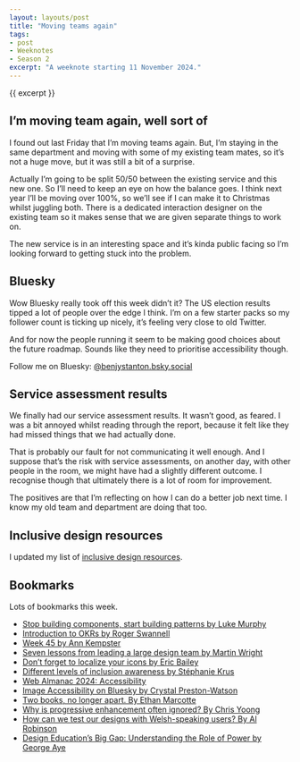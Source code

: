 ```yaml
---
layout: layouts/post
title: "Moving teams again"
tags:
- post
- Weeknotes
- Season 2
excerpt: "A weeknote starting 11 November 2024."
--- 
```


{{ excerpt }}

## I’m moving team again, well sort of

I found out last Friday that I’m moving teams again. But, I’m staying in the same department and moving with some of my existing team mates, so it’s not a huge move, but it was still a bit of a surprise.

Actually I’m going to be split 50/50 between the existing service and this new one. So I’ll need to keep an eye on how the balance goes. I think next year I’ll be moving over 100%, so we’ll see if I can make it to Christmas whilst juggling both. There is a dedicated interaction designer on the existing team so it makes sense that we are given separate things to work on.

The new service is in an interesting space and it’s kinda public facing so I’m looking forward to getting stuck into the problem.

## Bluesky

Wow Bluesky really took off this week didn’t it? The US election results tipped a lot of people over the edge I think. I’m on a few starter packs so my follower count is ticking up nicely, it’s feeling very close to old Twitter.

And for now the people running it seem to be making good choices about the future roadmap. Sounds like they need to prioritise accessibility though.

Follow me on Bluesky: [@benjystanton.bsky.social](https://bsky.app/profile/benjystanton.bsky.social)

## Service assessment results

We finally had our service assessment results. It wasn’t good, as feared. I was a bit annoyed whilst reading through the report, because it felt like they had missed things that we had actually done.

That is probably our fault for not communicating it well enough. And I suppose that’s the risk with service assessments, on another day, with other people in the room, we might have had a slightly  different outcome. I recognise though that ultimately there is a lot of room for improvement.

The positives are that I’m reflecting on how I can do a better job next time. I know my old team and department are doing that too.

## Inclusive design resources

I updated my list of [inclusive design resources](/blog/inclusive-design-resources).

## Bookmarks

Lots of bookmarks this week.

- [Stop building components, start building patterns by Luke Murphy](https://zeroheight.com/blog/stop-building-components-start-building-patterns/)
- [Introduction to OKRs by Roger Swannell](https://rogerswannell.com/blog/introduction-to-okrs/)
- [Week 45 by Ann Kempster](https://blog.annkempster.com/week-45/)
- [Seven lessons from leading a large design team by Martin Wright](https://www.mynameismartin.co.uk/blog/lessons-from-large-teams)
- [Don’t forget to localize your icons by Eric Bailey](https://ericwbailey.website/published/dont-forget-to-localize-your-icons/)
- [Different levels of inclusion awareness by Stéphanie Krus](https://blog.chezleskrus.com/2024/11/09/different-levels-of-inclusion-awareness/)
- [Web Almanac 2024: Accessibility](https://almanac.httparchive.org/en/2024/accessibility)
- [Image Accessibility on Bluesky by Crystal Preston-Watson](https://crystalprestonwatson.com/2024/11/11/image-accessibility-on-bluesky/)
- [Two books, no longer apart. By Ethan Marcotte](https://ethanmarcotte.com/wrote/books-no-longer-apart/)
- [Why is progressive enhancement often ignored? By Chris Yoong](https://chrisyoong.com/blog/why-is-progressive-enhancement-often-ignored)
- [How can we test our designs with Welsh-speaking users? By Al Robinson](https://designnotes.blog.gov.uk/2024/11/14/how-can-we-test-our-designs-with-welsh-speaking-users/)
- [Design Education’s Big Gap: Understanding the Role of Power by George Aye](https://medium.com/greater-good-studio/design-educations-big-gap-understanding-the-role-of-power-1ee1756b7f08)